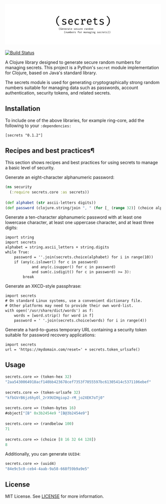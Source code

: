 [![](.github/logo.png)](https://github.com/lk-geimfari/secrets.clj)

[![Build Status](https://travis-ci.org/lk-geimfari/secrets.clj.svg?branch=master)](https://travis-ci.org/lk-geimfari/secrets.clj)

A Clojure library designed to generate secure random numbers for managing secrets. This project is a 
Python's `secret` module implementation for Clojure, based on Java's standard library.

The secrets module is used for generating cryptographically strong random numbers suitable for managing data such 
as passwords, account authentication, security tokens, and related secrets.

## Installation

To include one of the above libraries, for example ring-core, add the following to your `:dependencies:`

```
[secrets "0.1.2"]
```

## Recipes and best practices¶
This section shows recipes and best practices for using secrets to manage a basic level of security.

Generate an eight-character alphanumeric password:

```clojure
(ns security
  (:require secrets.core :as secrets))

(def alphabet (str ascii-letters digits))
(def password (clojure.string/join ", " (for [_ (range 32)] (choice alphabet))))
```
Generate a ten-character alphanumeric password with at least one lowercase character, at least one uppercase 
character, and at least three digits:

```
import string
import secrets
alphabet = string.ascii_letters + string.digits
while True:
    password = ''.join(secrets.choice(alphabet) for i in range(10))
    if (any(c.islower() for c in password)
            and any(c.isupper() for c in password)
            and sum(c.isdigit() for c in password) >= 3):
        break
```


Generate an XKCD-style passphrase:

```
import secrets
# On standard Linux systems, use a convenient dictionary file.
# Other platforms may need to provide their own word-list.
with open('/usr/share/dict/words') as f:
    words = [word.strip() for word in f]
    password = ' '.join(secrets.choice(words) for i in range(4))
```

Generate a hard-to-guess temporary URL containing a security token suitable for password recovery applications:

```
import secrets
url = 'https://mydomain.com/reset=' + secrets.token_urlsafe()
```

## Usage
 
```clojure
secrets.core => (token-hex 32)
"2aa5430064918acf140bb423678cef7353f7055597bc61305414c5371106ebef"

secrets.core => (token-urlsafe 32)
"kfbGVrB6jz6hyOl_2rX9UIHgiop2-rM_jo2XEK7oTj0"

secrets.core => (token-bytes 16)
#object["[B" 0x3b2454e9 "[B@3b2454e9"]

secrets.core => (randbelow 100)
71

secrets.core => (choice [8 16 32 64 128])
8
```

Additionally, you can generate `UUID4`:

```clojure
secrets.core => (uuid4)
"84e9c5c0-ceb4-4aab-9a58-668f59b9a9e5"
```

## License
MIT License. See [LICENSE](LICENSE) for more information.
